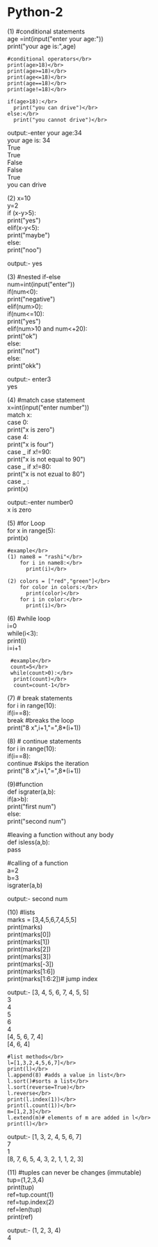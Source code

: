 # Python-2
(1) #conditional statements</br>
    age =int(input("enter your age:"))</br>
    print("your age is:",age)</br>
    
    #conditional operators</br>
    print(age>18)</br>
    print(age>=18)</br>
    print(age<=18)</br>
    print(age==18)</br>
    print(age!=18)</br>
    
    if(age>18):</br>
      print("you can drive")</br>
    else:</br>
      print("you cannot drive")</br>

output:-enter your age:34</br>
your age is: 34</br>
True</br>
True</br>
False</br>
False</br>
True</br>
you can drive</br>
      
(2) x=10</br>
    y=2</br>
    if (x-y>5):</br>
      print("yes")</br>
    elif(x-y<5):</br>
      print("maybe")</br>
    else:</br>
      print("noo")</br>

output:- yes</br>

(3) #nested if-else</br>
    num=int(input("enter"))</br>
    if(num<0):</br>
      print("negative")</br>
    elif(num>0):</br>
      if(num<=10):</br>
        print("yes")</br>
      elif(num>10 and num<+20):</br>
        print("ok")</br>
      else:</br>
        print("not")</br>
     else:</br>
       print("okk")</br>

output:- enter3</br>
yes</br>


(4) #match case statement</br>
    x=int(input("enter number"))</br>
    match x:</br>
     case 0:</br>
      print("x is zero")</br>
     case 4:</br>
      print("x is four")</br>
     case _ if x!=90:</br>
      print("x is not equal to 90")</br>
     case _ if x!=80:</br>
      print("x is not ezual to 80")</br>
     case _ :</br>
      print(x)</br>

output:-enter number0</br>
x is zero</br>

(5) #for Loop</br>
    for x in range(5):</br>
     print(x)</br>

    #example</br>
    (1) name8 = "rashi"</br>
        for i in name8:</br>
          print(i)</br>

    (2) colors = ["red","green"]</br>
        for color in colors:</br>
          print(color)</br>
        for i in color:</br>
          print(i)</br>

 (6) #while loop</br>
     i=0</br>
     while(i<3):</br>
       print(i)</br>
       i=i+1</br>
       
     #example</br>
     count=5</br>
     while(count>0):</br>
      print(count)</br>
      count=count-1</br>

(7) # break statements</br>
    for i in range(10):</br>
     if(i==8):</br>
       break  #breaks the loop</br>
     print("8 x",i+1,"=",8*(i+1))</br>

(8) # continue statements</br>
    for i in range(10):</br>
     if(i==8):</br>
      continue #skips the iteration</br>
     print("8 x",i+1,"=",8*(i+1))</br>


(9)#function</br>
   def isgrater(a,b):</br>
   if(a>b):</br>
    print("first num")</br>
   else:</br>
    print("second num")</br>
    
  #leaving a function without any body</br>
  def isless(a,b):</br>
  pass</br>

  #calling of a function</br>
  a=2</br>
  b=3</br>
  isgrater(a,b)</br>

output:- second num</br>

(10) #lists</br>
    marks = [3,4,5,6,7,4,5,5]</br>
    print(marks)</br>
    print(marks[0])</br>
    print(marks[1])</br>
    print(marks[2])</br>
    print(marks[3])</br>
    print(marks[-3])</br>
    print(marks[1:6])</br>
    print(marks[1:6:2])# jump index</br>

output:- [3, 4, 5, 6, 7, 4, 5, 5]</br>
3</br>
4</br>
5</br>
6</br>
4</br>
[4, 5, 6, 7, 4]</br>
[4, 6, 4] </br>

    #list methods</br>
    l=[1,3,2,4,5,6,7]</br>
    print(l)</br>
    l.append(8) #adds a value in list</br>
    l.sort()#sorts a list</br>
    l.sort(reverse=True)</br>
    l.reverse</br>
    print(l.index(1))</br>
    print(l.count(1))</br>
    m=[1,2,3]</br>
    l.extend(m)# elements of m are added in l</br>
    print(l)</br>

output:- [1, 3, 2, 4, 5, 6, 7]</br>
7</br>
1</br>
[8, 7, 6, 5, 4, 3, 2, 1, 1, 2, 3]</br>


(11) #tuples can never be changes (immutable)</br>
     tup=(1,2,3,4)</br>
     print(tup)</br>
     ref=tup.count(1)</br>
     ref=tup.index(2)</br>
     ref=len(tup)</br>
     print(ref)</br>

output:- (1, 2, 3, 4)</br>
4</br>
 

